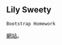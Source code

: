 ## Lily Sweety


```
Bootstrap Homework
```


[網站](https://daylilystudio.github.io/LilySweety/public/)。
